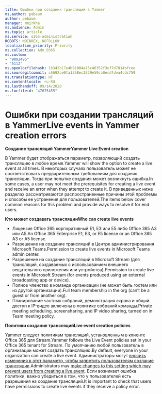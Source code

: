 ```yaml
---
title: Ошибки при создании трансляций в Yammer
ms.author: pebaum
author: pebaum
manager: mnirkhe
ms.audience: Admin
ms.topic: article
ms.service: o365-administration
ROBOTS: NOINDEX, NOFOLLOW
localization_priority: Priority
ms.collection: Adm_O365
ms.custom:
- "9002495"
- "5112"
ms.openlocfilehash: 1b342b17e4b91804a75c46352f3ef7d7814bfcee
ms.sourcegitcommit: c6692ce0fa1358ec3529e59ca0ecdfdea4cdc759
ms.translationtype: HT
ms.contentlocale: ru-RU
ms.lasthandoff: 09/14/2020
ms.locfileid: "47675455"
---
```

# <a name="live-events-in-yammer-creation-errors"></a><span data-ttu-id="96937-102">Ошибки при создании трансляций в Yammer</span><span class="sxs-lookup"><span data-stu-id="96937-102">Live events in Yammer creation errors</span></span>

<span data-ttu-id="96937-103">**Создание трансляций Yammer**</span><span class="sxs-lookup"><span data-stu-id="96937-103">**Yammer Live Event creation**</span></span>

<span data-ttu-id="96937-104">В Yammer будет отображаться параметр, позволяющий создать трансляцию в любое время.</span><span class="sxs-lookup"><span data-stu-id="96937-104">Yammer will show the option to create a live event at all times.</span></span> <span data-ttu-id="96937-105">В некоторых случаях пользователь может не соответствовать предварительным требованиям для создания трансляции. Тогда при попытке создания может возникнуть ошибка.</span><span class="sxs-lookup"><span data-stu-id="96937-105">In some cases, a user may not meet the prerequisites for creating a live event and receive an error when they attempt to create it.</span></span> <span data-ttu-id="96937-106">В приведенных ниже разделах рассматриваются распространенные причины этой проблемы и способы ее устранения для пользователей.</span><span class="sxs-lookup"><span data-stu-id="96937-106">The items below cover common reasons for this problem and provide ways to resolve it for end users.</span></span>

<span data-ttu-id="96937-107">**Кто может создавать трансляции**</span><span class="sxs-lookup"><span data-stu-id="96937-107">**Who can create live events**</span></span>
- <span data-ttu-id="96937-108">Лицензия Office 365 корпоративный E1, E3 или E5 либо Office 365 A3 или A5.</span><span class="sxs-lookup"><span data-stu-id="96937-108">An Office 365 Enterprise E1, E3, or E5 license or an Office 365 A3 or A5 license.</span></span>
- <span data-ttu-id="96937-109">Разрешение на создание трансляций в Центре администрирования Microsoft Teams.</span><span class="sxs-lookup"><span data-stu-id="96937-109">Permission to create live events in Microsoft Teams admin center.</span></span>
- <span data-ttu-id="96937-110">Разрешение на создание трансляций в Microsoft Stream (для трансляций, создаваемых с использованием внешнего вещательного приложения или устройства).</span><span class="sxs-lookup"><span data-stu-id="96937-110">Permission to create live events in Microsoft Stream (for events produced using an external broadcasting app or device).</span></span>
- <span data-ttu-id="96937-111">Полное членство в команде организации (не может быть гостем или из другой организации).</span><span class="sxs-lookup"><span data-stu-id="96937-111">Full team membership in the org (can’t be a guest or from another org).</span></span>
- <span data-ttu-id="96937-112">Планирование частных собраний, демонстрация экрана и общий доступ к IP-видео включены в политике собраний команды.</span><span class="sxs-lookup"><span data-stu-id="96937-112">Private meeting scheduling, screensharing, and IP video sharing, turned on in Team meeting policy.</span></span>

<span data-ttu-id="96937-113">**Политики создания трансляций**</span><span class="sxs-lookup"><span data-stu-id="96937-113">**Live event creation policies**</span></span>

<span data-ttu-id="96937-114">Yammer следует политикам трансляций, установленным в клиенте Office 365 для Stream.</span><span class="sxs-lookup"><span data-stu-id="96937-114">Yammer follows the Live Event policies set in your Office 365 tenant for Stream.</span></span> <span data-ttu-id="96937-115">По умолчанию любой пользователь в организации может создать трансляцию.</span><span class="sxs-lookup"><span data-stu-id="96937-115">By default, everyone in your organization can create a live event.</span></span> <span data-ttu-id="96937-116">Администраторы могут [вносить изменения в этот параметр, чтобы запретить пользователям создание трансляции](https://docs.microsoft.com/stream/live-event-administration#enabling-and-restricting-users-to-creating).</span><span class="sxs-lookup"><span data-stu-id="96937-116">Administrators may [make changes to this setting which may prevent users from creating a live event](https://docs.microsoft.com/stream/live-event-administration#enabling-and-restricting-users-to-creating).</span></span> <span data-ttu-id="96937-117">Если возникает ошибка политики, важно убедиться в том, что у пользователей есть разрешения на создание трансляций.</span><span class="sxs-lookup"><span data-stu-id="96937-117">It is important to check that users have permissions to create live events if they receive a policy error.</span></span>
